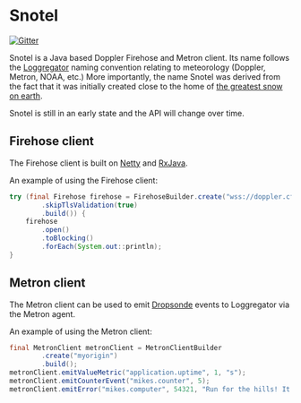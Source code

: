 # Snotel

[![Gitter](https://badges.gitter.im/Join%20Chat.svg)](https://gitter.im/cloudfoundry-community/snotel?utm_source=badge&utm_medium=badge&utm_campaign=pr-badge&utm_content=badge)

Snotel is a Java based Doppler Firehose and Metron client. Its name follows the [Loggregator](https://github.com/cloudfoundry/loggregator) naming convention relating to meteorology (Doppler, Metron, NOAA, etc.) More
importantly, the name Snotel was derived from the
fact that it was initially created close to the home of [the greatest snow on earth](http://www.onthesnow.com/news/a/9312/utah-claims-the-greatest-snow-on-earth).

Snotel is still in an early state and the API will change over time.

## Firehose client

The Firehose client is built on [Netty](http://netty.io/) and [RxJava](https://github.com/ReactiveX/RxJava).

An example of using the Firehose client:

```java
try (final Firehose firehose = FirehoseBuilder.create("wss://doppler.cf.teal.springapps.io:443", "bearer eyJh... this is not a valid token")
		.skipTlsValidation(true)
		.build()) {
	firehose
		.open()
		.toBlocking()
		.forEach(System.out::println);
}
```

## Metron client

The Metron client can be used to emit [Dropsonde](https://github.com/cloudfoundry/dropsonde) events to Loggregator via the
Metron agent.

An example of using the Metron client:

```java
final MetronClient metronClient = MetronClientBuilder
		.create("myorigin")
		.build();
metronClient.emitValueMetric("application.uptime", 1, "s");
metronClient.emitCounterEvent("mikes.counter", 5);
metronClient.emitError("mikes.computer", 54321, "Run for the hills! It's about to blow!");
```
